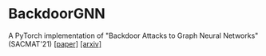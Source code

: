 # BackdoorGNN
A PyTorch implementation of "Backdoor Attacks to Graph Neural Networks" (SACMAT'21) [[paper]](https://dl.acm.org/doi/pdf/10.1145/3450569.3463560) [[arxiv]](https://arxiv.org/abs/2006.11165)
